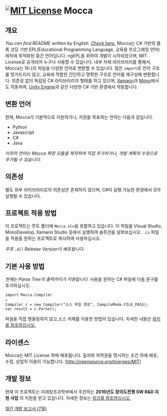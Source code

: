 [![MIT License](https://img.shields.io/badge/license-MIT-blue.svg?style=flat)](LICENSE.md)
Mocca
======
개요
------
_You can find README written by English. [Check here.](README.md)_
Mocca는 C# 기반의 블록 코딩 기반 EPL(Educational Programming Language, 교육용 프로그래밍 언어) 제작에 최적화된 중간 언어입니다. ngEPL을 위하여 개발이 시작되었으며, MIT License로 공개되어 누구나 사용할 수 있습니다.
내부 자체 라이브러리를 통해서, Mocca는 하나의 파일을 다양한 언어로 변환할 수 있습니다. 많은 ```import```로 언어 구조를 망가뜨리지 않고, 교육에 적합한 간단하고 명확한 구조로 언어를 재구성해 변환합니다.
의존성 없이 독립된 C# 라이브러리의 형태를 하고 있으며, [Xamarin](https://www.xamarin.com)과 [Mono](http://www.mono-project.com)에서도 작동하여, [Unity Engine](http://unity3d.com)과 같은 다양한 C# 기반 환경에서 작동합니다.

변환 언어
------
현재, Mocca가 기본적으로 지원하거나, 지원을 목표하는 언어는 다음과 같습니다.

* Python
* Javascript
* C#
* Java

_이외의 언어는 Mocca 확장 모듈을 제작하여 직접 추가하거나, 개발 계획의 수정으로 추가될 수 있습니다._

의존성
------
별도 외부 라이브러리로의 의존성은 존재하지 않으며, C#이 실행 가능한 환경에서 모두 실행될 수 있습니다.

프로젝트 적용 방법
------
이 프로젝트는 루트 폴더에 ```Mocca.sln```을 포함하고 있습니다. 이 파일을 Visual Studio, MonoDevelop, Xamarin Studio 등에서 실행하여 솔루션을 살펴보십시오. ```.cs``` 파일을 적용을 원하는 프로젝트로 복사하여 사용하십시오.

_추후 ```.dll``` Release Version이 배포됩니다._

기본 사용 방법
------
_현재는 Parse Tree의 출력까지가 지원됩니다._
사용을 원하는 C# 파일에 다음 문구를 추가하십시오.
```
import Mocca.Compiler
…
Compiler c = new Compiler("소스 파일 경로", CompileMode.FILE_PASS);
var result = c.Parse();
```
파일을 직접 핸들링하지 않고,소스 자체를 이용한 방법이 있습니다. 자세한 내용은 [위키를 참조하십시오.](http://github.com/ngEPL/Mocca)

라이센스
------
Mocca는 MIT License 하에 배포됩니다. 출처와 저작권을 명시하는 조건 하에 배포, 수정, 상업적 이용이 가능합니다. (http://opensource.org/licenses/MIT)

개발 정보
------
현재 이 프로젝트는 미래창조과학부에서 주관하는 __2016년도 창의도전형 SW R&D 지원 사업__ 의 지원을 받고 있습니다. 자세한 정보는 [링크를 참조하십시오.](http://www.swrnd.or.kr/korean/viewtopic.php?t=1715)

[월간 개발 보고서 (7월)](./Documentation/Monthly/log_april.md)